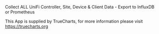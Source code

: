 Collect ALL UniFi Controller, Site, Device & Client Data - Export to InfluxDB or Prometheus

This App is supplied by TrueCharts, for more information please visit https://truecharts.org

